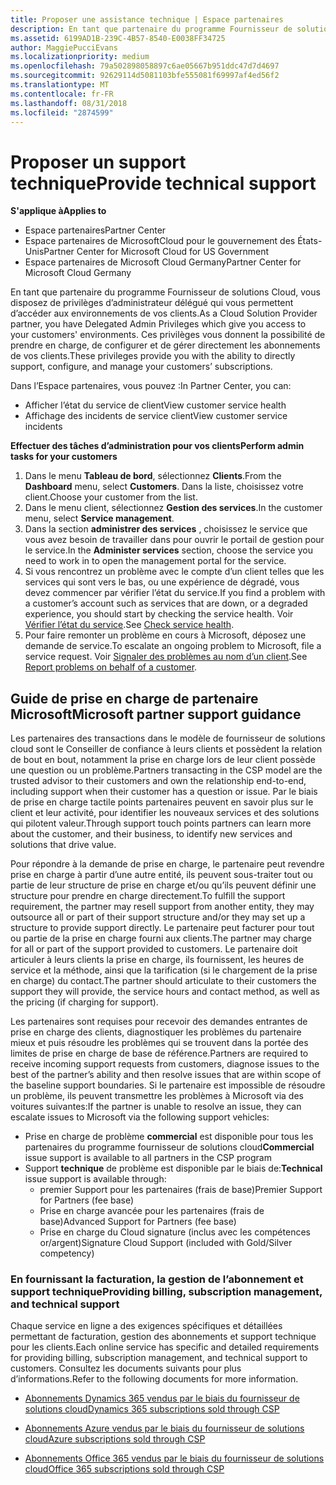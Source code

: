 ```yaml
---
title: Proposer une assistance technique | Espace partenaires
description: En tant que partenaire du programme Fournisseur de solutions Cloud, vous disposez de privilèges d’administrateur délégué qui vous permettent d’accéder aux environnements de vos clients.
ms.assetid: 6199AD1B-239C-4B57-8540-E0038FF34725
author: MaggiePucciEvans
ms.localizationpriority: medium
ms.openlocfilehash: 79a502898058897c6ae05667b951ddc47d7d4697
ms.sourcegitcommit: 92629114d5081103bfe555081f69997af4ed56f2
ms.translationtype: MT
ms.contentlocale: fr-FR
ms.lasthandoff: 08/31/2018
ms.locfileid: "2874599"
---
```

# <a name="provide-technical-support"></a><span data-ttu-id="d511d-103">Proposer un support technique</span><span class="sxs-lookup"><span data-stu-id="d511d-103">Provide technical support</span></span>

**<span data-ttu-id="d511d-104">S'applique à</span><span class="sxs-lookup"><span data-stu-id="d511d-104">Applies to</span></span>**

-  <span data-ttu-id="d511d-105">Espace partenaires</span><span class="sxs-lookup"><span data-stu-id="d511d-105">Partner Center</span></span>
-  <span data-ttu-id="d511d-106">Espace partenaires de MicrosoftCloud pour le gouvernement des États-Unis</span><span class="sxs-lookup"><span data-stu-id="d511d-106">Partner Center for Microsoft Cloud for US Government</span></span>
-  <span data-ttu-id="d511d-107">Espace partenaires de Microsoft Cloud Germany</span><span class="sxs-lookup"><span data-stu-id="d511d-107">Partner Center for Microsoft Cloud Germany</span></span>

<span data-ttu-id="d511d-108">En tant que partenaire du programme Fournisseur de solutions Cloud, vous disposez de privilèges d’administrateur délégué qui vous permettent d’accéder aux environnements de vos clients.</span><span class="sxs-lookup"><span data-stu-id="d511d-108">As a Cloud Solution Provider partner, you have Delegated Admin Privileges which give you access to your customers' environments.</span></span> <span data-ttu-id="d511d-109">Ces privilèges vous donnent la possibilité de prendre en charge, de configurer et de gérer directement les abonnements de vos clients.</span><span class="sxs-lookup"><span data-stu-id="d511d-109">These privileges provide you with the ability to directly support, configure, and manage your customers’ subscriptions.</span></span>

<span data-ttu-id="d511d-110">Dans l’Espace partenaires, vous pouvez&nbsp;:</span><span class="sxs-lookup"><span data-stu-id="d511d-110">In Partner Center, you can:</span></span>

-   <span data-ttu-id="d511d-111">Afficher l’état du service de client</span><span class="sxs-lookup"><span data-stu-id="d511d-111">View customer service health</span></span>
-   <span data-ttu-id="d511d-112">Affichage des incidents de service client</span><span class="sxs-lookup"><span data-stu-id="d511d-112">View customer service incidents</span></span>

**<span data-ttu-id="d511d-113">Effectuer des tâches d’administration pour vos clients</span><span class="sxs-lookup"><span data-stu-id="d511d-113">Perform admin tasks for your customers</span></span>**

1.  <span data-ttu-id="d511d-114">Dans le menu **Tableau de bord**, sélectionnez **Clients**.</span><span class="sxs-lookup"><span data-stu-id="d511d-114">From the **Dashboard** menu, select **Customers**.</span></span> <span data-ttu-id="d511d-115">Dans la liste, choisissez votre client.</span><span class="sxs-lookup"><span data-stu-id="d511d-115">Choose your customer from the list.</span></span>
2.  <span data-ttu-id="d511d-116">Dans le menu client, sélectionnez **Gestion des services**.</span><span class="sxs-lookup"><span data-stu-id="d511d-116">In the customer menu, select **Service management**.</span></span>
3.  <span data-ttu-id="d511d-117">Dans la section **administrer des services** , choisissez le service que vous avez besoin de travailler dans pour ouvrir le portail de gestion pour le service.</span><span class="sxs-lookup"><span data-stu-id="d511d-117">In the **Administer services** section, choose the service you need to work in to open the management portal for the service.</span></span>
4.  <span data-ttu-id="d511d-118">Si vous rencontrez un problème avec le compte d’un client telles que les services qui sont vers le bas, ou une expérience de dégradé, vous devez commencer par vérifier l’état du service.</span><span class="sxs-lookup"><span data-stu-id="d511d-118">If you find a problem with a customer’s account such as services that are down, or a degraded experience, you should start by checking the service health.</span></span> <span data-ttu-id="d511d-119">Voir [Vérifier l’état du service](check-service-health.md).</span><span class="sxs-lookup"><span data-stu-id="d511d-119">See [Check service health](check-service-health.md).</span></span>
5.  <span data-ttu-id="d511d-120">Pour faire remonter un problème en cours à Microsoft, déposez une demande de service.</span><span class="sxs-lookup"><span data-stu-id="d511d-120">To escalate an ongoing problem to Microsoft, file a service request.</span></span> <span data-ttu-id="d511d-121">Voir [Signaler des problèmes au nom d’un client](report-problems-on-behalf-of-a-customer.md).</span><span class="sxs-lookup"><span data-stu-id="d511d-121">See [Report problems on behalf of a customer](report-problems-on-behalf-of-a-customer.md).</span></span>

 
## <a name="microsoft-partner-support-guidance"></a><span data-ttu-id="d511d-122">Guide de prise en charge de partenaire Microsoft</span><span class="sxs-lookup"><span data-stu-id="d511d-122">Microsoft partner support guidance</span></span>

<span data-ttu-id="d511d-123">Les partenaires des transactions dans le modèle de fournisseur de solutions cloud sont le Conseiller de confiance à leurs clients et possèdent la relation de bout en bout, notamment la prise en charge lors de leur client possède une question ou un problème.</span><span class="sxs-lookup"><span data-stu-id="d511d-123">Partners transacting in the CSP model are the trusted advisor to their customers and own the relationship end-to-end, including support when their customer has a question or issue.</span></span> <span data-ttu-id="d511d-124">Par le biais de prise en charge tactile points partenaires peuvent en savoir plus sur le client et leur activité, pour identifier les nouveaux services et des solutions qui pilotent valeur.</span><span class="sxs-lookup"><span data-stu-id="d511d-124">Through support touch points partners can learn more about the customer, and their business, to identify new services and solutions that drive value.</span></span>

<span data-ttu-id="d511d-125">Pour répondre à la demande de prise en charge, le partenaire peut revendre prise en charge à partir d’une autre entité, ils peuvent sous-traiter tout ou partie de leur structure de prise en charge et/ou qu’ils peuvent définir une structure pour prendre en charge directement.</span><span class="sxs-lookup"><span data-stu-id="d511d-125">To fulfill the support requirement, the partner may resell support from another entity, they may outsource all or part of their support structure and/or they may set up a structure to provide support directly.</span></span>  <span data-ttu-id="d511d-126">Le partenaire peut facturer pour tout ou partie de la prise en charge fourni aux clients.</span><span class="sxs-lookup"><span data-stu-id="d511d-126">The partner may charge for all or part of the support provided to customers.</span></span> <span data-ttu-id="d511d-127">Le partenaire doit articuler à leurs clients la prise en charge, ils fournissent, les heures de service et la méthode, ainsi que la tarification (si le chargement de la prise en charge) du contact.</span><span class="sxs-lookup"><span data-stu-id="d511d-127">The partner should articulate to their customers the support they will provide, the service hours and contact method, as well as the pricing (if charging for support).</span></span> 

<span data-ttu-id="d511d-128">Les partenaires sont requises pour recevoir des demandes entrantes de prise en charge des clients, diagnostiquer les problèmes du partenaire mieux et puis résoudre les problèmes qui se trouvent dans la portée des limites de prise en charge de base de référence.</span><span class="sxs-lookup"><span data-stu-id="d511d-128">Partners are required to receive incoming support requests from customers, diagnose issues to the best of the partner’s ability and then resolve issues that are within scope of the baseline support boundaries.</span></span> <span data-ttu-id="d511d-129">Si le partenaire est impossible de résoudre un problème, ils peuvent transmettre les problèmes à Microsoft via des voitures suivantes:</span><span class="sxs-lookup"><span data-stu-id="d511d-129">If the partner is unable to resolve an issue, they can escalate issues to Microsoft via the following support vehicles:</span></span>

- <span data-ttu-id="d511d-130">Prise en charge de problème **commercial** est disponible pour tous les partenaires du programme fournisseur de solutions cloud</span><span class="sxs-lookup"><span data-stu-id="d511d-130">**Commercial** issue support is available to all partners in the CSP program</span></span>
-   <span data-ttu-id="d511d-131">Support **technique** de problème est disponible par le biais de:</span><span class="sxs-lookup"><span data-stu-id="d511d-131">**Technical** issue support is available through:</span></span>
    -   <span data-ttu-id="d511d-132">premier Support pour les partenaires (frais de base)</span><span class="sxs-lookup"><span data-stu-id="d511d-132">Premier Support for Partners (fee base)</span></span>
    -   <span data-ttu-id="d511d-133">Prise en charge avancée pour les partenaires (frais de base)</span><span class="sxs-lookup"><span data-stu-id="d511d-133">Advanced Support for Partners (fee base)</span></span>
    -   <span data-ttu-id="d511d-134">Prise en charge du Cloud signature (inclus avec les compétences or/argent)</span><span class="sxs-lookup"><span data-stu-id="d511d-134">Signature Cloud Support (included with Gold/Silver competency)</span></span>

### <a name="providing-billing-subscription-management-and-technical-support"></a><span data-ttu-id="d511d-135">En fournissant la facturation, la gestion de l’abonnement et support technique</span><span class="sxs-lookup"><span data-stu-id="d511d-135">Providing billing, subscription management, and technical support</span></span> 

<span data-ttu-id="d511d-136">Chaque service en ligne a des exigences spécifiques et détaillées permettant de facturation, gestion des abonnements et support technique pour les clients.</span><span class="sxs-lookup"><span data-stu-id="d511d-136">Each online service has specific and detailed requirements for providing billing, subscription management, and technical support to customers.</span></span> <span data-ttu-id="d511d-137">Consultez les documents suivants pour plus d’informations.</span><span class="sxs-lookup"><span data-stu-id="d511d-137">Refer to the following documents for more information.</span></span>

-   [<span data-ttu-id="d511d-138">Abonnements Dynamics 365 vendus par le biais du fournisseur de solutions cloud</span><span class="sxs-lookup"><span data-stu-id="d511d-138">Dynamics 365 subscriptions sold through CSP</span></span>](https://www.microsoftpartnercommunity.com/t5/CSP/Microsoft-Partner-Support-Guidance/m-p/5262#M30)

-   [<span data-ttu-id="d511d-139">Abonnements Azure vendus par le biais du fournisseur de solutions cloud</span><span class="sxs-lookup"><span data-stu-id="d511d-139">Azure subscriptions sold through CSP</span></span>](https://www.microsoftpartnercommunity.com/t5/CSP/Microsoft-Partner-Support-Guidance/m-p/5263#M31)

-   [<span data-ttu-id="d511d-140">Abonnements Office 365 vendus par le biais du fournisseur de solutions cloud</span><span class="sxs-lookup"><span data-stu-id="d511d-140">Office 365 subscriptions sold through CSP</span></span>](https://www.microsoftpartnercommunity.com/t5/CSP/Microsoft-Partner-Support-Guidance/m-p/5264#M32)
 



